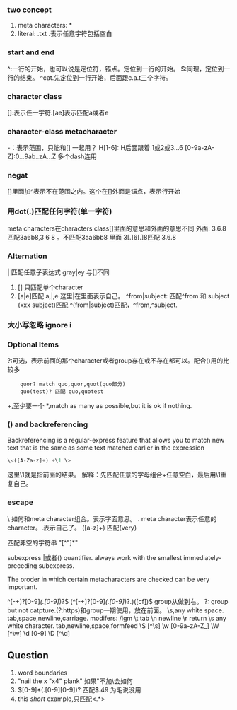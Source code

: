 ### two concept
1. meta characters: *
2. literal: .txt
.表示任意字符包括空白

### start and end
^:一行的开始，也可以说是定位符，锚点。定位到一行的开始。
$:同理，定位到一行的结束。
^cat.先定位到一行开始，后面跟c.a.t三个字符。



### character class
[]:表示任一字符.[ae]表示匹配a或者e

### character-class metacharacter
-：表示范围，只能和[] 一起用？
H[1-6]: H后面跟着 1或2或3...6
[0-9a-zA-Z]:0...9ab..zA...Z 多个dash连用

### negat
[]里面加^表示不在范围之内。这个在[]外面是锚点，表示行开始
[^u]:不是u. 
[u^z]
[uz^0-9]

### 用dot(.)匹配任何字符(单一字符)
meta characters在characters class[]里面的意思和外面的意思不同
外面: 3.6.8 匹配3a6b8,3 6	8  。不匹配3aa6bb8
里面 3[.]6[.]8匹配 3.6.8

### Alternation 
| 匹配任意子表达式
gray|ey 
与[]不同
1. [] 只匹配单个character
2. [a|e]匹配 a,|,e 这里|在里面表示自己。
^from|subject: 匹配^from 和 subject (xxx subject)匹配
^(from|subject)匹配，^from,^subject.

### 大小写忽略 ignore i


### Optional Items
?:可选，表示前面的那个character或者group存在或不存在都可以。配合()用的比较多
```
    quor? match quo,quor,quot(quo部分)
    quo(test)? 匹配 quo,quotest
```
+,至少要一个
*,match as many as possible,but it is ok if nothing.


### () and backreferencing
Backreferencing is a regular-express feature that allows you to match new
text that is the same as some text matched earlier in the expression
```js
\<([A-Za-z]+) +\1 \> 
```
这里\1就是指前面的结果。
解释：先匹配任意的字母组合+任意空白，最后用\1重复自己。

### escape
\ 如何和meta character组合。表示字面意思。
. meta character表示任意的character。\.表示自己了。
\([a-z]+\) 匹配(very) 

匹配非空的字符串
"[^"]*"

subexpress
|或者()
quantifier. always work with the smallest immediately-preceding subexpress.

The oroder in which certain metacharacters are checked can be very important.

^[-+]?[0-9]*(\.[0-9]*)?$
(^[-+]?[0-9]*(\.[0-9]*)?.)([cf])$ group从做到右。
?: group but not catpture.(?:https)和group一期使用，放在前面。
\s,any white space. tab,space,newline,carriage.
modifers: /igm
\t tab
\n newline
\r return
\s any white character. tab,newline,space,formfeed
\S [^\s]
\w [0-9a-zA-Z_]
\W [^\w]
\d [0-9]
\D [^\d]

## Question
1. word boundaries
3. "nail the x \"x4\" plank" 如果"不加\会如何
4. \$[0-9]*(\.[0-9][0-9])? 匹配$.49 为毛说没用
5. this <I>short</I> example,只匹配<.*>

